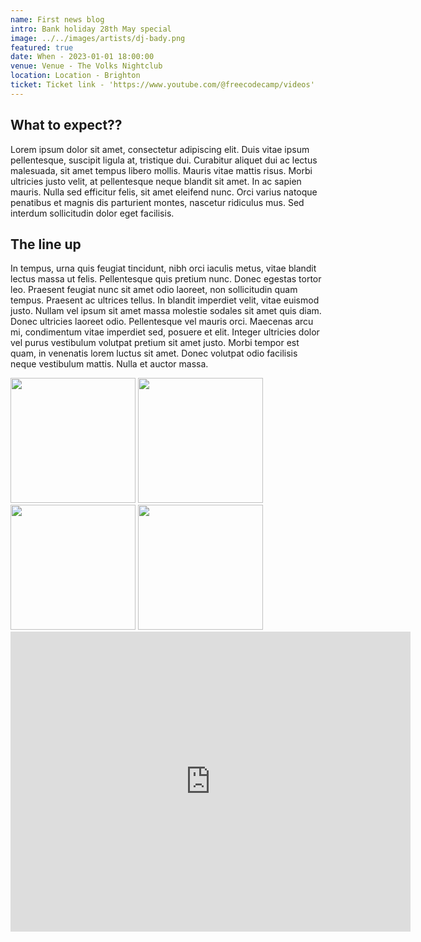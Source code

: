```yaml
---
name: First news blog
intro: Bank holiday 28th May special
image: ../../images/artists/dj-bady.png
featured: true
date: When - 2023-01-01 18:00:00
venue: Venue - The Volks Nightclub
location: Location - Brighton
ticket: Ticket link - 'https://www.youtube.com/@freecodecamp/videos'
---
```


## What to expect??

Lorem ipsum dolor sit amet, consectetur adipiscing elit. Duis vitae ipsum pellentesque, suscipit
ligula at, tristique dui. Curabitur aliquet dui ac lectus malesuada, sit amet tempus libero mollis.
Mauris vitae mattis risus. Morbi ultricies justo velit, at pellentesque neque blandit sit amet. In
ac sapien mauris. Nulla sed efficitur felis, sit amet eleifend nunc. Orci varius natoque penatibus
et magnis dis parturient montes, nascetur ridiculus mus. Sed interdum sollicitudin dolor eget
facilisis.

## The line up

In tempus, urna quis feugiat tincidunt, nibh orci iaculis metus, vitae blandit lectus massa ut
felis. Pellentesque quis pretium nunc. Donec egestas tortor leo. Praesent feugiat nunc sit amet odio
laoreet, non sollicitudin quam tempus. Praesent ac ultrices tellus. In blandit imperdiet velit,
vitae euismod justo. Nullam vel ipsum sit amet massa molestie sodales sit amet quis diam. Donec
ultricies laoreet odio. Pellentesque vel mauris orci. Maecenas arcu mi, condimentum vitae imperdiet
sed, posuere et elit. Integer ultricies dolor vel purus vestibulum volutpat pretium sit amet justo.
Morbi tempor est quam, in venenatis lorem luctus sit amet. Donec volutpat odio facilisis neque
vestibulum mattis. Nulla et auctor massa.

<img src="https://mma.prnewswire.com/media/1513369/Educative_Logo.jpg"  width="200" height="200">

<img src="https://mma.prnewswire.com/media/1513369/Educative_Logo.jpg"  width="200" height="200">

<img src="https://mma.prnewswire.com/media/1513369/Educative_Logo.jpg"  width="200" height="200">
<img src="https://mma.prnewswire.com/media/1513369/Educative_Logo.jpg"  width="200" height="200">

<iframe
    width="640"
    height="480"
    src="https://www.youtube.com/watch?v=8pDqJVdNa44&t=4s"
    frameborder="0"
    allow="autoplay; encrypted-media"
    allowfullscreen
>
</iframe>
